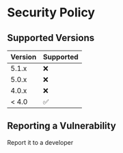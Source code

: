 # Security Policy

## Supported Versions

| Version | Supported          |
| ------- | ------------------ |
| 5.1.x   | :x: 							 |
| 5.0.x   | :x:                |
| 4.0.x   | :x: 							 |
| < 4.0   | :white_check_mark: |

## Reporting a Vulnerability

Report it to a developer
